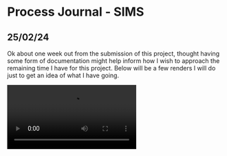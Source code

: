 # Process Journal - SIMS

## 25/02/24
Ok about one week out from the submission of this project, thought having some form of documentation might help inform how I wish to approach the remaining time I have for this project. Below will be a few renders I will do just to get an idea of what I have going. 

![](/SIMS/process/media/0250_1.mp4)


